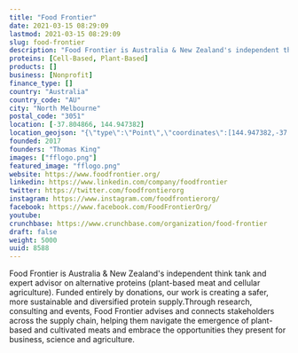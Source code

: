 ```yaml
---
title: "Food Frontier"
date: 2021-03-15 08:29:09
lastmod: 2021-03-15 08:29:09
slug: food-frontier
description: "Food Frontier is Australia & New Zealand's independent think tank and expert advisor on alternative proteins (plant-based meat and cellular agriculture). Funded entirely by donations, our work is creating a safer, more sustainable and diversified protein supply.Through research, consulting and events, Food Frontier advises and connects stakeholders across the supply chain, helping them navigate the emergence of plant-based and cultivated meats and embrace the opportunities they present for business, science and agriculture."
proteins: [Cell-Based, Plant-Based]
products: []
business: [Nonprofit]
finance_type: []
country: "Australia"
country_code: "AU"
city: "North Melbourne"
postal_code: "3051"
location: [-37.804866, 144.947382]
location_geojson: "{\"type\":\"Point\",\"coordinates\":[144.947382,-37.804866]}"
founded: 2017
founders: "Thomas King"
images: ["fflogo.png"]
featured_image: "fflogo.png"
website: https://www.foodfrontier.org/
linkedin: https://www.linkedin.com/company/foodfrontier
twitter: https://twitter.com/foodfrontierorg
instagram: https://www.instagram.com/foodfrontierorg/
facebook: https://www.facebook.com/FoodFrontierOrg/
youtube: 
crunchbase: https://www.crunchbase.com/organization/food-frontier
draft: false
weight: 5000
uuid: 8588
---
```

Food Frontier is Australia & New Zealand's independent think tank and expert advisor on alternative proteins (plant-based meat and cellular agriculture). Funded entirely by donations, our work is creating a safer, more sustainable and diversified protein supply.Through research, consulting and events, Food Frontier advises and connects stakeholders across the supply chain, helping them navigate the emergence of plant-based and cultivated meats and embrace the opportunities they present for business, science and agriculture.
